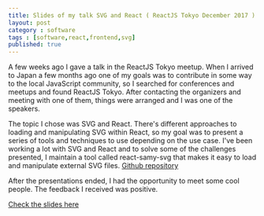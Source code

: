 ```yaml
---
title: Slides of my talk SVG and React ( ReactJS Tokyo December 2017 )
layout: post
category : software
tags : [software,react,frontend,svg]
published: true
---
```


A few weeks ago I gave a talk in the ReactJS Tokyo meetup. When I arrived to Japan a few months ago one of my goals was to contribute in some way to the local JavaScript community, so I searched for conferences and meetups and found ReactJS Tokyo. After contacting the organizers and meeting with one of them, things were arranged and I was one of the speakers. 

The topic I chose was SVG and React. There's different approaches to loading and manipulating SVG within React, so my goal was to present a series of tools and techniques to use depending on the use case. I've been working a lot with SVG and React and to solve some of the challenges presented, I maintain a tool called react-samy-svg that makes it easy to load and manipulate external SVG files. [Github repository](https://github.com/hugozap/react-samy-svg)

After the presentations ended, I had the opportunity to meet some cool people. The feedback I received was positive. 

[Check the slides here](http://slides.com/hugozapata/deck)


